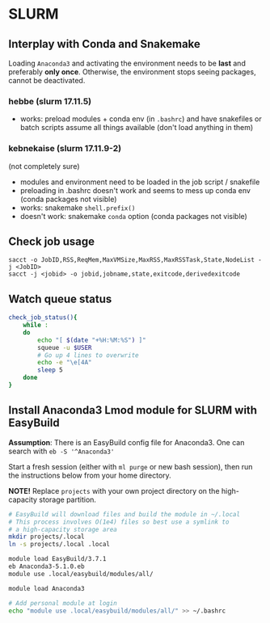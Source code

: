 # SLURM

## Interplay with Conda and Snakemake

Loading `Anaconda3` and activating the environment needs to be **last** and preferably **only once**. Otherwise, the environment stops seeing packages, cannot be deactivated.

### hebbe  (slurm 17.11.5)

* works: preload modules + conda env (in `.bashrc`) and have snakefiles or batch scripts assume all things available (don't load anything in them)

### kebnekaise (slurm 17.11.9-2)

(not completely sure)

* modules and environment need to be loaded in the job script / snakefile
* preloading in .bashrc doesn't work and seems to mess up conda env  (conda packages not visible) 
* works: snakemake `shell.prefix()`
* doesn't work:  snakemake `conda` option  (conda packages not visible)


## Check job usage

```
sacct -o JobID,RSS,ReqMem,MaxVMSize,MaxRSS,MaxRSSTask,State,NodeList -j <JobID>
sacct -j <jobid> -o jobid,jobname,state,exitcode,derivedexitcode
```


## Watch queue status

```bash
check_job_status(){
    while :
    do
        echo "[ $(date "+%H:%M:%S") ]"
        squeue -u $USER
        # Go up 4 lines to overwrite
        echo -e "\e[4A"
        sleep 5
    done
}
```


## Install Anaconda3 Lmod module for SLURM with EasyBuild

**Assumption**: There is an EasyBuild config file for Anaconda3.
One can search with `eb -S '^Anaconda3'`

Start a fresh session (either with `ml purge` or new bash session),
then run the instructions below from your home directory.

**NOTE!** Replace `projects` with your own project directory on the
high-capacity storage partition.

```bash
# EasyBuild will download files and build the module in ~/.local
# This process involves O(1e4) files so best use a symlink to
# a high-capacity storage area
mkdir projects/.local
ln -s projects/.local .local

module load EasyBuild/3.7.1
eb Anaconda3-5.1.0.eb
module use .local/easybuild/modules/all/

module load Anaconda3

# Add personal module at login
echo "module use .local/easybuild/modules/all/" >> ~/.bashrc
```

